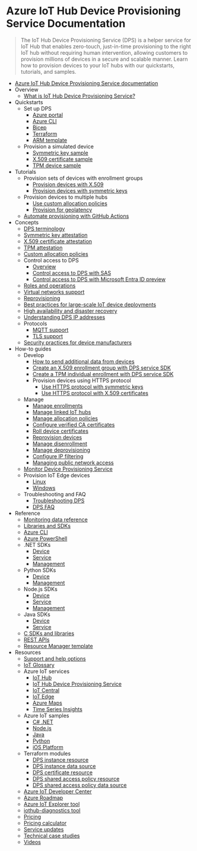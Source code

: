 # Azure IoT Hub Device Provisioning Service Documentation
> The IoT Hub Device Provisioning Service (DPS) is a helper service for IoT Hub that enables zero-touch, just-in-time provisioning to the right IoT hub without requiring human intervention, allowing customers to provision millions of devices in a secure and scalable manner. Learn how to provision devices to your IoT hubs with our quickstarts, tutorials, and samples.
  - [Azure IoT Hub Device Provisioning Service documentation](https://learn.microsoft.com/en-us/azure/iot-dps/)
  - Overview
    - [What is IoT Hub Device Provisioning Service?](https://learn.microsoft.com/en-us/azure/iot-dps/about-iot-dps)
  - Quickstarts
    - Set up DPS
      - [Azure portal](https://learn.microsoft.com/en-us/azure/iot-dps/quick-setup-auto-provision)
      - [Azure CLI](https://learn.microsoft.com/en-us/azure/iot-dps/quick-setup-auto-provision-cli)
      - [Bicep](https://learn.microsoft.com/en-us/azure/iot-dps/quick-setup-auto-provision-bicep)
      - [Terraform](https://learn.microsoft.com/en-us/azure/iot-dps/quick-setup-auto-provision-terraform)
      - [ARM template](https://learn.microsoft.com/en-us/azure/iot-dps/quick-setup-auto-provision-rm)
    - Provision a simulated device
      - [Symmetric key sample](https://learn.microsoft.com/en-us/azure/iot-dps/quick-create-simulated-device-symm-key)
      - [X.509 certificate sample](https://learn.microsoft.com/en-us/azure/iot-dps/quick-create-simulated-device-x509)
      - [TPM device sample](https://learn.microsoft.com/en-us/azure/iot-dps/quick-create-simulated-device-tpm)
  - Tutorials
    - Provision sets of devices with enrollment groups
      - [Provision devices with X.509](https://learn.microsoft.com/en-us/azure/iot-dps/tutorial-custom-hsm-enrollment-group-x509)
      - [Provision devices with symmetric keys](https://learn.microsoft.com/en-us/azure/iot-dps/how-to-legacy-device-symm-key)
    - Provision devices to multiple hubs
      - [Use custom allocation policies](https://learn.microsoft.com/en-us/azure/iot-dps/tutorial-custom-allocation-policies)
      - [Provision for geolatency](https://learn.microsoft.com/en-us/azure/iot-dps/how-to-provision-multitenant)
    - [Automate provisioning with GitHub Actions](https://learn.microsoft.com/en-us/azure/iot-dps/tutorial-automation-github-actions)
  - Concepts
    - [DPS terminology](https://learn.microsoft.com/en-us/azure/iot-dps/concepts-service)
    - [Symmetric key attestation](https://learn.microsoft.com/en-us/azure/iot-dps/concepts-symmetric-key-attestation)
    - [X.509 certificate attestation](https://learn.microsoft.com/en-us/azure/iot-dps/concepts-x509-attestation)
    - [TPM attestation](https://learn.microsoft.com/en-us/azure/iot-dps/concepts-tpm-attestation)
    - [Custom allocation policies](https://learn.microsoft.com/en-us/azure/iot-dps/concepts-custom-allocation)
    - Control access to DPS
      - [Overview](https://learn.microsoft.com/en-us/azure/iot-dps/concepts-control-access-dps)
      - [Control access to DPS with SAS](https://learn.microsoft.com/en-us/azure/iot-dps/how-to-control-access)
      - [Control access to DPS with Microsoft Entra ID preview](https://learn.microsoft.com/en-us/azure/iot-dps/concepts-control-access-dps-azure-ad)
    - [Roles and operations](https://learn.microsoft.com/en-us/azure/iot-dps/concepts-roles-operations)
    - [Virtual networks support](https://learn.microsoft.com/en-us/azure/iot-dps/virtual-network-support)
    - [Reprovisioning](https://learn.microsoft.com/en-us/azure/iot-dps/concepts-device-reprovision)
    - [Best practices for large-scale IoT device deployments](https://learn.microsoft.com/en-us/azure/iot-dps/concepts-deploy-at-scale)
    - [High availability and disaster recovery](https://learn.microsoft.com/en-us/azure/iot-dps/iot-dps-ha-dr)
    - [Understanding DPS IP addresses](https://learn.microsoft.com/en-us/azure/iot-dps/iot-dps-understand-ip-address)
    - Protocols
      - [MQTT support](https://learn.microsoft.com/en-us/azure/iot/iot-mqtt-connect-to-iot-dps?toc=/azure/iot-dps/toc.json&bc=/azure/iot-dps/breadcrumb/toc.json)
      - [TLS support](https://learn.microsoft.com/en-us/azure/iot-dps/tls-support)
    - [Security practices for device manufacturers](https://learn.microsoft.com/en-us/azure/iot-dps/concepts-device-oem-security-practices)
  - How-to guides
    - Develop
      - [How to send additional data from devices](https://learn.microsoft.com/en-us/azure/iot-dps/how-to-send-additional-data)
      - [Create an X.509 enrollment group with DPS service SDK](https://learn.microsoft.com/en-us/azure/iot-dps/quick-enroll-device-x509)
      - [Create a TPM individual enrollment with DPS service SDK](https://learn.microsoft.com/en-us/azure/iot-dps/quick-enroll-device-tpm)
      - Provision devices using HTTPS protocol
        - [Use HTTPS protocol with symmetric keys](https://learn.microsoft.com/en-us/azure/iot-dps/iot-dps-https-sym-key-support)
        - [Use HTTPS protocol with X.509 certificates](https://learn.microsoft.com/en-us/azure/iot-dps/iot-dps-https-x509-support)
    - Manage
      - [Manage enrollments](https://learn.microsoft.com/en-us/azure/iot-dps/how-to-manage-enrollments)
      - [Manage linked IoT hubs](https://learn.microsoft.com/en-us/azure/iot-dps/how-to-manage-linked-iot-hubs)
      - [Manage allocation policies](https://learn.microsoft.com/en-us/azure/iot-dps/how-to-use-allocation-policies)
      - [Configure verified CA certificates](https://learn.microsoft.com/en-us/azure/iot-dps/how-to-verify-certificates)
      - [Roll device certificates](https://learn.microsoft.com/en-us/azure/iot-dps/how-to-roll-certificates)
      - [Reprovision devices](https://learn.microsoft.com/en-us/azure/iot-dps/how-to-reprovision)
      - [Manage disenrollment](https://learn.microsoft.com/en-us/azure/iot-dps/how-to-revoke-device-access-portal)
      - [Manage deprovisioning](https://learn.microsoft.com/en-us/azure/iot-dps/how-to-unprovision-devices)
      - [Configure IP filtering](https://learn.microsoft.com/en-us/azure/iot-dps/iot-dps-ip-filtering)
      - [Managing public network access](https://learn.microsoft.com/en-us/azure/iot-dps/public-network-access)
    - [Monitor Device Provisioning Service](https://learn.microsoft.com/en-us/azure/iot-dps/monitor-iot-dps)
    - Provision IoT Edge devices
      - [Linux](https://learn.microsoft.com/en-us/azure/iot-edge/how-to-provision-devices-at-scale-linux-tpm)
      - [Windows](https://learn.microsoft.com/en-us/azure/iot-edge/how-to-provision-devices-at-scale-windows-tpm)
    - Troubleshooting and FAQ
      - [Troubleshooting DPS](https://learn.microsoft.com/en-us/azure/iot-dps/how-to-troubleshoot-dps)
      - [DPS FAQ](https://learn.microsoft.com/en-us/azure/iot-dps/dps-faq.yml)
  - Reference
    - [Monitoring data reference](https://learn.microsoft.com/en-us/azure/iot-dps/monitor-iot-dps-reference)
    - [Libraries and SDKs](https://learn.microsoft.com/en-us/azure/iot-dps/libraries-sdks)
    - [Azure CLI](https://learn.microsoft.com/cli/azure/azure-cli-reference-for-IoT)
    - [Azure PowerShell](https://learn.microsoft.com/powershell/module/az.deviceprovisioningservices)
    - .NET SDKs
      - [Device](https://learn.microsoft.com/dotnet/api/microsoft.azure.devices.provisioning.client)
      - [Service](https://learn.microsoft.com/dotnet/api/microsoft.azure.devices.provisioning.service)
      - [Management](https://learn.microsoft.com/dotnet/api/overview/azure/resourcemanager.deviceprovisioningservices-readme)
    - Python SDKs
      - [Device](https://learn.microsoft.com/python/api/azure-iot-device/azure.iot.device.aio.provisioningdeviceclient)
      - [Management](https://learn.microsoft.com/python/api/azure-mgmt-iothubprovisioningservices)
    - Node.js SDKs
      - [Device](https://learn.microsoft.com/javascript/api/azure-iot-provisioning-device)
      - [Service](https://learn.microsoft.com/javascript/api/azure-iot-provisioning-service)
      - [Management](https://learn.microsoft.com/javascript/api/overview/azure/arm-deviceprovisioningservices-readme)
    - Java SDKs
      - [Device](https://learn.microsoft.com/java/api/com.microsoft.azure.sdk.iot.provisioning.device)
      - [Service](https://learn.microsoft.com/java/api/com.microsoft.azure.sdk.iot.provisioning.service)
    - [C SDKs and libraries](https://github.com/Azure/azure-iot-sdk-c/blob/main/readme)
    - [REST APIs](https://learn.microsoft.com/rest/api/iot-dps/)
    - [Resource Manager template](https://learn.microsoft.com/azure/iot-hub/iot-hub-devguide-sdks)
  - Resources
    - [Support and help options](https://learn.microsoft.com/en-us/azure/iot/iot-support-help?toc=/azure/iot-dps/toc.json&bc=/azure/iot-dps/breadcrumb/toc.json)
    - [IoT Glossary](https://learn.microsoft.com/en-us/azure/iot/iot-glossary?toc=/azure/iot-dps/toc.json&bc=/azure/iot-dps/breadcrumb/toc.json)
    - Azure IoT services
      - [IoT Hub](https://learn.microsoft.com/en-us/azure/iot-hub/)
      - [IoT Hub Device Provisioning Service](https://learn.microsoft.com/en-us/azure/iot-dps/)
      - [IoT Central](https://learn.microsoft.com/en-us/azure/iot-central/)
      - [IoT Edge](https://learn.microsoft.com/en-us/azure/iot-edge/)
      - [Azure Maps](https://learn.microsoft.com/en-us/azure/azure-maps/)
      - [Time Series Insights](https://learn.microsoft.com/en-us/azure/time-series-insights/)
    - Azure IoT samples
      - [C# .NET](https://github.com/Azure/azure-iot-sdk-csharp)
      - [Node.js](https://github.com/Azure/azure-iot-sdk-node/tree/main/provisioning/device/samples)
      - [Java](https://github.com/Azure/azure-iot-sdk-java)
      - [Python](https://github.com/Azure/azure-iot-sdk-python/tree/v2/samples)
      - [iOS Platform](https://azure.microsoft.com/resources/samples/azure-iot-samples-ios/)
    - Terraform modules
      - [DPS instance resource](https://registry.terraform.io/providers/hashicorp/azurerm/latest/docs/resources/iothub_dps)
      - [DPS instance data source](https://registry.terraform.io/providers/hashicorp/azurerm/latest/docs/data-sources/iothub_dps)
      - [DPS certificate resource](https://registry.terraform.io/providers/hashicorp/azurerm/latest/docs/resources/iothub_dps_certificate)
      - [DPS shared access policy resource](https://registry.terraform.io/providers/hashicorp/azurerm/latest/docs/resources/iothub_dps_shared_access_policy)
      - [DPS shared access policy data source](https://registry.terraform.io/providers/hashicorp/azurerm/latest/docs/data-sources/iothub_dps_shared_access_policy)
    - [Azure IoT Developer Center](https://azure.microsoft.com/develop/iot/)
    - [Azure Roadmap](https://azure.microsoft.com/updates/?category=iot)
    - [Azure IoT Explorer tool](https://github.com/Azure/azure-iot-explorer)
    - [iothub-diagnostics tool](https://github.com/Azure/iothub-diagnostics)
    - [Pricing](https://azure.microsoft.com/pricing/details/iot-hub/)
    - [Pricing calculator](https://azure.microsoft.com/pricing/calculator/)
    - [Service updates](https://azure.microsoft.com/updates/?product=iot-hub)
    - [Technical case studies](https://microsoft.github.io/generative-ai-for-beginners/)
    - [Videos](https://azure.microsoft.com/documentation/videos/index/?services=iot-hub)
